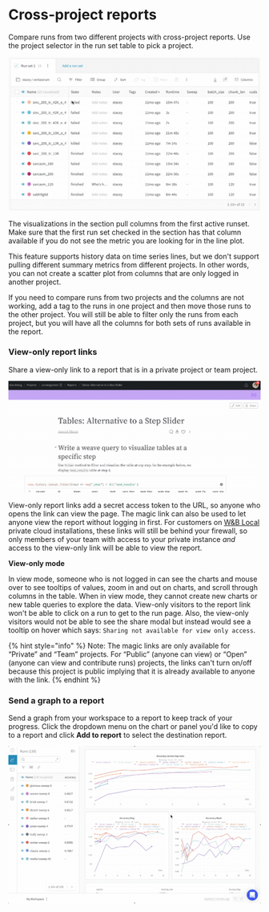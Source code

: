 # Cross-project reports

Compare runs from two different projects with cross-project reports. Use the project selector in the run set table to pick a project.

![Compare runs across different projects](<../../.gitbook/assets/how to - pick a different project to draw runs from.gif>)

The visualizations in the section pull columns from the first active runset. Make sure that the first run set checked in the section has that column available if you do not see the metric you are looking for in the line plot.

This feature supports history data on time series lines, but we don't support pulling different summary metrics from different projects. In other words, you can not create a scatter plot from columns that are only logged in another project.

If you need to compare runs from two projects and the columns are not working, add a tag to the runs in one project and then move those runs to the other project. You will still be able to filter only the runs from each project, but you will have all the columns for both sets of runs available in the report.

### View-only report links

Share a view-only link to a report that is in a private project or team project.

![](../../.gitbook/assets/magic-links.gif)

View-only report links add a secret access token to the URL, so anyone who opens the link can view the page. The magic link can also be used to let anyone view the report without logging in first. For customers on [W\&B Local](../self-hosted/) private cloud installations, these links will still be behind your firewall, so only members of your team with access to your private instance _and_ access to the view-only link will be able to view the report.

**View-only mode**

In view mode, someone who is not logged in can see the charts and mouse over to see tooltips of values, zoom in and out on charts, and scroll through columns in the table. When in view mode, they cannot create new charts or new table queries to explore the data. View-only visitors to the report link won't be able to click on a run to get to the run page. Also, the view-only visitors would not be able to see the share modal but instead would see a tooltip on hover which says: `Sharing not available for view only access`.

{% hint style="info" %}
Note: The magic links are only available for “Private” and “Team” projects. For “Public” (anyone can view) or “Open” (anyone can view and contribute runs) projects, the links can't turn on/off because this project is public implying that it is already available to anyone with the link.
{% endhint %}

### Send a graph to a report

Send a graph from your workspace to a report to keep track of your progress. Click the dropdown menu on the chart or panel you'd like to copy to a report and click **Add to report** to select the destination report.

![](<../../.gitbook/assets/demo-export-to-existing-report (1) (2) (3) (3) (3) (3) (4) (4) (5) (1) (1) (1) (1) (1) (3) (1) (1) (1) (1) (1) (1) (1) (1) (1) (6) (1) (3) (1) (1) (1) (1) (1) (1) (1) (1) (1) (1) (1) (1) (1) (1) (1) (1) (1) (1) (1) (8).gif>)
